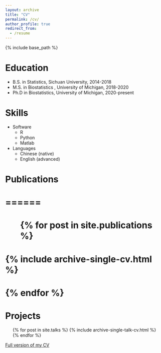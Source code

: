 ```yaml
---
layout: archive
title: "CV"
permalink: /cv/
author_profile: true
redirect_from:
  - /resume
---
```


{% include base_path %}

Education
======
* B.S. in Statistics, Sichuan University, 2014-2018
* M.S. in Biostatistics , University of Michigan, 2018-2020
* Ph.D in Biostatistics, University of Michigan, 2020-present

  
Skills
======
* Software
  * R
  * Python
  * Matlab
* Languages
  * Chinese (native)
  * English (advanced)


# Publications
# ======
#   <ul>{% for post in site.publications %}
#     {% include archive-single-cv.html %}
#   {% endfor %}</ul>
  
Projects
======
  <ul>{% for post in site.talks %}
    {% include archive-single-talk-cv.html %}
  {% endfor %}</ul>



[Full version of my CV](http://herashi.github.io/files/Jieru_Shi_resume.pdf)
